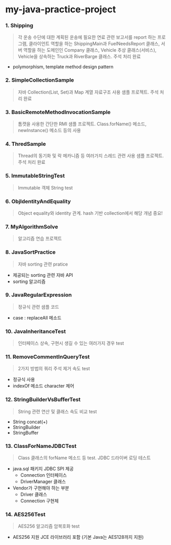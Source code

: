 # my-java-practice-project

### 1. Shipping
> 각 운송 수단에 대한 계획된 운송에 필요한 연료 관련 보고서를 report 하는 프로그램, 클라이언트 역할을 하는 ShippingMain과 FuelNeedsReport 클래스, 서버 역할을 하는 도메인인 Company 클래스, Vehicle 추상 클래스(서비스), Vehicle을 상속하는 Truck과 RiverBarge 클래스. 주석 처리 완료
- polymorphism, template method design pattern

### 2. SimpleCollectionSample
> 자바 Collection(List, Set)과 Map 계열 자료구조 사용 샘플 프로젝트. 주석 처리 완료

### 3. BasicRemoteMethodInvocationSample
> 톰캣을 사용한 간단한 RMI 샘플 프로젝트. Class.forName() 메소드, newInstance() 메소드 등의 사용

### 4. ThredSample
> Thread의 동기화 및 락 메카니즘 등 여러가지 스레드 관련 사용 샘플 프로젝트. 주석 처리 완료

### 5. ImmutableStringTest
> Immutable 객체 String test

### 6. ObjIdentityAndEquality
> Object equality와 identity 관계. hash 기반 collection에서 해당 개념 중요!

### 7. MyAlgorithmSolve
> 알고리즘 연습 프로젝트

### 8. JavaSortPractice
> 자바 sorting 관련 pratice
- 제공되는 sorting 관련 자바 API
- sorting 알고리즘

### 9. JavaRegularExpression
> 정규식 관련 샘플 코드
- case : replaceAll 메소드

### 10. JavaInheritanceTest
> 인터페이스 상속, 구현시 생길 수 있는 여러가지 경우 test

### 11. RemoveCommentInQueryTest
> 2가지 방법의 쿼리 주석 제거 속도 test
- 정규식 사용
- indexOf 메소드 character 제어

### 12. StringBuilderVsBufferTest
> String 관련 연산 및 클래스 속도 비교 test
- String concat(+)
- StringBuilder
- StringBuffer

### 13. ClassForNameJDBCTest
> Class 클래스의 forName 메소드 등 test. JDBC 드라이버 로딩 테스트
- java.sql 패키지 JDBC SPI 제공
  - Connection 인터페이스
  - DriverManager 클래스
- Vendor가 구현해야 하는 부분
  - Driver 클래스
  - Connection 구현체

### 14. AES256Test
> AES256 알고리즘 암복호화 test
- AES256 지원 JCE 라이브러리 포함 (기본 Java는 AES128까지 지원)
